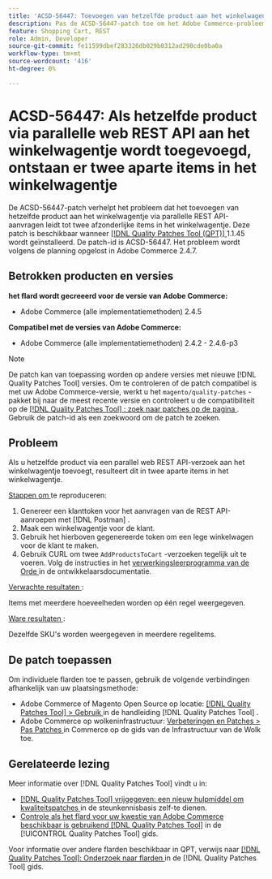 ```yaml
---
title: 'ACSD-56447: Toevoegen van hetzelfde product aan het winkelwagentje via parallelle web REST API resulteert in twee aparte artikelen in het winkelwagentje.'
description: Pas de ACSD-56447-patch toe om het Adobe Commerce-probleem te verhelpen, waarbij het toevoegen van hetzelfde product aan de winkelwagentje via parallel REST API-aanvragen resulteert in twee aparte items in de winkelwagentje.
feature: Shopping Cart, REST
role: Admin, Developer
source-git-commit: fe11599dbef283326db029b0312ad290cde0ba0a
workflow-type: tm+mt
source-wordcount: '416'
ht-degree: 0%

---
```


# ACSD-56447: Als hetzelfde product via parallelle web REST API aan het winkelwagentje wordt toegevoegd, ontstaan er twee aparte items in het winkelwagentje

De ACSD-56447-patch verhelpt het probleem dat het toevoegen van hetzelfde product aan het winkelwagentje via parallelle REST API-aanvragen leidt tot twee afzonderlijke items in het winkelwagentje. Deze patch is beschikbaar wanneer [[!DNL Quality Patches Tool (QPT)] ](https://experienceleague.adobe.com/en/docs/commerce-knowledge-base/kb/announcements/commerce-announcements/magento-quality-patches-released-new-tool-to-self-serve-quality-patches) 1.1.45 wordt geïnstalleerd. De patch-id is ACSD-56447. Het probleem wordt volgens de planning opgelost in Adobe Commerce 2.4.7.

## Betrokken producten en versies

**het flard wordt gecreeerd voor de versie van Adobe Commerce:**

* Adobe Commerce (alle implementatiemethoden) 2.4.5

**Compatibel met de versies van Adobe Commerce:**

* Adobe Commerce (alle implementatiemethoden) 2.4.2 - 2.4.6-p3

>[!NOTE]
>
>De patch kan van toepassing worden op andere versies met nieuwe [!DNL Quality Patches Tool] versies. Om te controleren of de patch compatibel is met uw Adobe Commerce-versie, werkt u het `magento/quality-patches` -pakket bij naar de meest recente versie en controleert u de compatibiliteit op de [[!DNL Quality Patches Tool] : zoek naar patches op de pagina ](https://experienceleague.adobe.com/tools/commerce-quality-patches/index.html) . Gebruik de patch-id als een zoekwoord om de patch te zoeken.

## Probleem

Als u hetzelfde product via een parallel web REST API-verzoek aan het winkelwagentje toevoegt, resulteert dit in twee aparte items in het winkelwagentje.

<u> Stappen om </u> te reproduceren:

1. Genereer een klanttoken voor het aanvragen van de REST API-aanroepen met [!DNL Postman] .
1. Maak een winkelwagentje voor de klant.
1. Gebruik het hierboven gegenereerde token om een lege winkelwagen voor de klant te maken.
1. Gebruik CURL om twee `AddProductsToCart` -verzoeken tegelijk uit te voeren. Volg de instructies in het [ verwerkingsleerprogramma van de Orde ](https://developer.adobe.com/commerce/webapi/rest/tutorials/orders/) in de ontwikkelaarsdocumentatie.

<u> Verwachte resultaten </u>:

Items met meerdere hoeveelheden worden op één regel weergegeven.

<u> Ware resultaten </u>:

Dezelfde SKU&#39;s worden weergegeven in meerdere regelitems.

## De patch toepassen

Om individuele flarden toe te passen, gebruik de volgende verbindingen afhankelijk van uw plaatsingsmethode:

* Adobe Commerce of Magento Open Source op locatie: [[!DNL Quality Patches Tool]  > Gebruik ](/help/tools/quality-patches-tool/usage.md) in de handleiding [!DNL Quality Patches Tool] .
* Adobe Commerce op wolkeninfrastructuur: [ Verbeteringen en Patches > Pas Patches ](https://experienceleague.adobe.com/docs/commerce-cloud-service/user-guide/develop/upgrade/apply-patches.html) in Commerce op de gids van de Infrastructuur van de Wolk toe.

## Gerelateerde lezing

Meer informatie over [!DNL Quality Patches Tool] vindt u in:

* [[!DNL Quality Patches Tool]  vrijgegeven: een nieuw hulpmiddel om kwaliteitspatches ](https://experienceleague.adobe.com/en/docs/commerce-knowledge-base/kb/announcements/commerce-announcements/magento-quality-patches-released-new-tool-to-self-serve-quality-patches) in de steunkennisbasis zelf-te dienen.
* [ Controle als het flard voor uw kwestie van Adobe Commerce beschikbaar is gebruikend  [!DNL Quality Patches Tool]](/help/tools/quality-patches-tool/patches-available-in-qpt/check-patch-for-magento-issue-with-magento-quality-patches.md) in de [!UICONTROL Quality Patches Tool] gids.


Voor informatie over andere flarden beschikbaar in QPT, verwijs naar [[!DNL Quality Patches Tool]: Onderzoek naar flarden ](https://experienceleague.adobe.com/tools/commerce-quality-patches/index.html) in de [!DNL Quality Patches Tool] gids.
